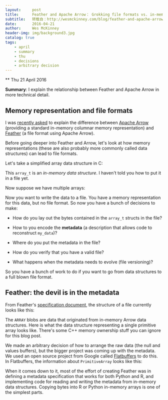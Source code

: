 ```yaml
---
layout:     post
title:      Feather and Apache Arrow： Grokking file formats vs. in-memory representations
subtitle:   转载自：http://wesmckinney.com/blog/feather-and-apache-arrow/
date:       2016-04-21
author:     Wes McKinney
header-img: img/background3.jpg
catalog: true
tags:
    - april
    - summary
    - thu
    - decisions
    - arbitrary decision
---
```






** Thu 21 April 2016

 

**Summary**: I explain the relationship between Feather and Apache Arrow in
more technical detail.

## Memory representation and file formats

I was [recently asked](https://github.com/wesm/feather/issues/127) to explain the difference between [Apache Arrow](https://arrow.apache.org/.)
(providing a standard in-memory columnar memory representation) and
[Feather](https://github.com/wesm/feather) (a file format using Apache Arrow).

Before going deeper into Feather and Arrow, let's look at how memory
representations (these are also probably more commonly called data
structures) can lead to file formats.

Let's take a simplified array data structure in C:

This `array_t` is an *in-memory data structure*. I haven't told you how to put
it in a file yet.

Now suppose we have multiple arrays:

Now you want to write the data to a file. You have a memory representation for
this data, but no file format. So now you have a bunch of decisions to make:

- How do you lay out the bytes contained in the `array_t` structs in the file?

- How to you encode the **metadata** (a description that allows code to reconstruct `my_data`)?

- Where do you put the metadata in the file?

- How do you verify that you have a valid file?

- What happens when the metadata needs to evolve (file versioning)?


So you have a bunch of work to do if you want to go from data structures to a
full blown file format.

## Feather: the devil is in the metadata

From Feather's [specification document](https://github.com/wesm/feather/blob/master/doc/FORMAT.md), the structure of a file currently
looks like this:

The `ARRAY` blobs are data that originated from in-memory Arrow data
structures. Here is what the data structure representing a single primitive
array looks like. There's some C++ memory ownership stuff you can ignore for
this blog post.

We made an arbitrary decision of how to arrange the raw data (the null and
values buffers), but the bigger project was coming up with the metadata. We
used an open source project from Google called [Flatbuffers](https://github.com/google/flatbuffers) to do this. In
Flatbuffers, the information about `PrimitiveArray` looks like this:

When it comes down to it, most of the effort of creating Feather was in
defining a metadata specification that works for both Python and R, and
implementing code for reading and writing the metadata from in-memory data
structures. Copying bytes into R or Python in-memory arrays is one of the
simplest parts.
